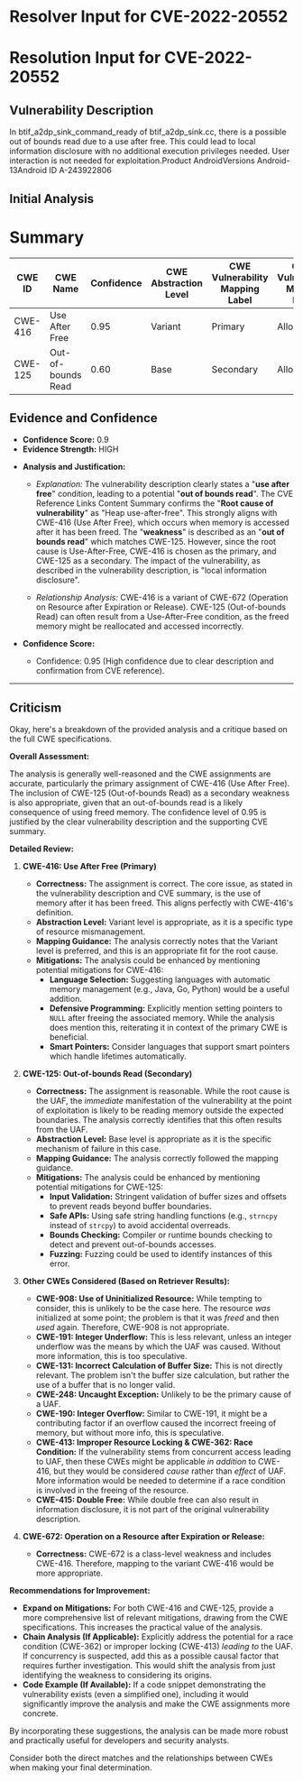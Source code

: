 # Resolver Input for CVE-2022-20552

# Resolution Input for CVE-2022-20552

## Vulnerability Description
In btif_a2dp_sink_command_ready of btif_a2dp_sink.cc, there is a possible out of bounds read due to a use after free. This could lead to local information disclosure with no additional execution privileges needed. User interaction is not needed for exploitation.Product AndroidVersions Android-13Android ID A-243922806

## Initial Analysis
# Summary
| CWE ID | CWE Name | Confidence | CWE Abstraction Level | CWE Vulnerability Mapping Label | CWE-Vulnerability Mapping Notes |
|---|---|---|---|---|---|
| CWE-416 | Use After Free | 0.95 | Variant | Primary | Allowed |
| CWE-125 | Out-of-bounds Read | 0.60 | Base | Secondary | Allowed |

## Evidence and Confidence

*   **Confidence Score:** 0.9
*   **Evidence Strength:** HIGH

- **Analysis and Justification:**  
  - *Explanation:* The vulnerability description clearly states a "**use after free**" condition, leading to a potential "**out of bounds read**". The CVE Reference Links Content Summary confirms the "**Root cause of vulnerability**" as "Heap use-after-free". This strongly aligns with CWE-416 (Use After Free), which occurs when memory is accessed after it has been freed. The "**weakness**" is described as an "**out of bounds read**" which matches CWE-125. However, since the root cause is Use-After-Free, CWE-416 is chosen as the primary, and CWE-125 as a secondary. The impact of the vulnerability, as described in the vulnerability description, is "local information disclosure".
  
  - *Relationship Analysis:* CWE-416 is a variant of CWE-672 (Operation on Resource after Expiration or Release). CWE-125 (Out-of-bounds Read) can often result from a Use-After-Free condition, as the freed memory might be reallocated and accessed incorrectly.

- **Confidence Score:**  
  - Confidence: 0.95 (High confidence due to clear description and confirmation from CVE reference).

---

## Criticism
Okay, here's a breakdown of the provided analysis and a critique based on the full CWE specifications.

**Overall Assessment:**

The analysis is generally well-reasoned and the CWE assignments are accurate, particularly the primary assignment of CWE-416 (Use After Free). The inclusion of CWE-125 (Out-of-bounds Read) as a secondary weakness is also appropriate, given that an out-of-bounds read is a likely consequence of using freed memory. The confidence level of 0.95 is justified by the clear vulnerability description and the supporting CVE summary.

**Detailed Review:**

1.  **CWE-416: Use After Free (Primary)**

    *   **Correctness:**  The assignment is correct. The core issue, as stated in the vulnerability description and CVE summary, is the use of memory after it has been freed. This aligns perfectly with CWE-416's definition.
    *   **Abstraction Level:** Variant level is appropriate, as it is a specific type of resource mismanagement.
    *   **Mapping Guidance:** The analysis correctly notes that the Variant level is preferred, and this is an appropriate fit for the root cause.
    *   **Mitigations:** The analysis could be enhanced by mentioning potential mitigations for CWE-416:
        *   **Language Selection:** Suggesting languages with automatic memory management (e.g., Java, Go, Python) would be a useful addition.
        *   **Defensive Programming:**  Explicitly mention setting pointers to `NULL` after freeing the associated memory.  While the analysis does mention this, reiterating it in context of the primary CWE is beneficial.
        *   **Smart Pointers:** Consider languages that support smart pointers which handle lifetimes automatically.

2.  **CWE-125: Out-of-bounds Read (Secondary)**

    *   **Correctness:**  The assignment is reasonable. While the root cause is the UAF, the *immediate* manifestation of the vulnerability at the point of exploitation is likely to be reading memory outside the expected boundaries. The analysis correctly identifies that this often results from the UAF.
    *   **Abstraction Level:**  Base level is appropriate as it is the specific mechanism of failure in this case.
    *   **Mapping Guidance:** The analysis correctly followed the mapping guidance.
    *   **Mitigations:** The analysis could be enhanced by mentioning potential mitigations for CWE-125:
        *   **Input Validation:** Stringent validation of buffer sizes and offsets to prevent reads beyond buffer boundaries.
        *   **Safe APIs:**  Using safe string handling functions (e.g., `strncpy` instead of `strcpy`) to avoid accidental overreads.
        *   **Bounds Checking:** Compiler or runtime bounds checking to detect and prevent out-of-bounds accesses.
        *   **Fuzzing:** Fuzzing could be used to identify instances of this error.

3.  **Other CWEs Considered (Based on Retriever Results):**

    *   **CWE-908: Use of Uninitialized Resource:**  While tempting to consider, this is unlikely to be the case here.  The resource *was* initialized at some point; the problem is that it was *freed* and then *used* again.  Therefore, CWE-908 is not appropriate.
    *   **CWE-191: Integer Underflow:** This is less relevant, unless an integer underflow was the means by which the UAF was caused. Without more information, this is too speculative.
    *   **CWE-131: Incorrect Calculation of Buffer Size:**  This is not directly relevant. The problem isn't the buffer size calculation, but rather the use of a buffer that is no longer valid.
    *   **CWE-248: Uncaught Exception:** Unlikely to be the primary cause of a UAF.
    *   **CWE-190: Integer Overflow:** Similar to CWE-191, it might be a contributing factor if an overflow caused the incorrect freeing of memory, but without more info, this is speculative.
    *   **CWE-413: Improper Resource Locking & CWE-362: Race Condition:** If the vulnerability stems from concurrent access leading to UAF, then these CWEs might be applicable *in addition* to CWE-416, but they would be considered *cause* rather than *effect* of UAF. More information would be needed to determine if a race condition is involved in the freeing of the resource.
    *   **CWE-415: Double Free:** While double free can also result in information disclosure, it is not part of the original vulnerability description.

4.  **CWE-672: Operation on a Resource after Expiration or Release:**

    *   **Correctness:** CWE-672 is a class-level weakness and includes CWE-416. Therefore, mapping to the variant CWE-416 would be more appropriate.

**Recommendations for Improvement:**

*   **Expand on Mitigations:**  For both CWE-416 and CWE-125, provide a more comprehensive list of relevant mitigations, drawing from the CWE specifications.  This increases the practical value of the analysis.
*   **Chain Analysis (If Applicable):** Explicitly address the potential for a race condition (CWE-362) or improper locking (CWE-413) *leading to* the UAF. If concurrency is suspected, add this as a possible causal factor that requires further investigation.  This would shift the analysis from just identifying the weakness to considering its origins.
*   **Code Example (If Available):** If a code snippet demonstrating the vulnerability exists (even a simplified one), including it would significantly improve the analysis and make the CWE assignments more concrete.

By incorporating these suggestions, the analysis can be made more robust and practically useful for developers and security analysts.

Consider both the direct matches and the relationships between CWEs
when making your final determination.
        